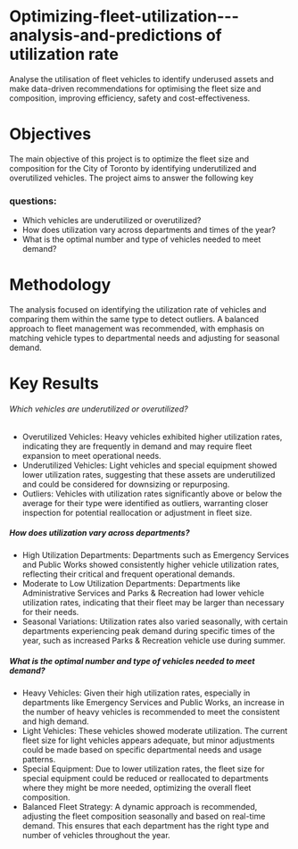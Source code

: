 # Optimizing-fleet-utilization---analysis-and-predictions of utilization rate
Analyse the utilisation of fleet vehicles to identify underused assets and make data-driven recommendations for optimising the fleet size and composition, improving efficiency, safety and cost-effectiveness. 
# Objectives

The main objective of this project is to optimize the fleet size and composition for the City of Toronto by identifying underutilized and overutilized vehicles. The project aims to answer the following key 
### questions:

- Which vehicles are underutilized or overutilized?
- How does utilization vary across departments and times of the year?
- What is the optimal number and type of vehicles needed to meet demand?

# Methodology

The analysis focused on identifying the utilization rate of vehicles and comparing them within the same type to detect outliers. A balanced approach to fleet management was recommended, with emphasis on matching vehicle types to departmental needs and adjusting for seasonal demand.

# Key Results
###### Which vehicles are underutilized or overutilized?
- Overutilized Vehicles: Heavy vehicles exhibited higher utilization rates, indicating they are frequently in demand and may require fleet expansion to meet operational needs.
- Underutilized Vehicles: Light vehicles and special equipment showed lower utilization rates, suggesting that these assets are underutilized and could be considered for downsizing or repurposing.
- Outliers: Vehicles with utilization rates significantly above or below the average for their type were identified as outliers, warranting closer inspection for potential reallocation or adjustment in fleet size.

##### How does utilization vary across departments?
- High Utilization Departments: Departments such as Emergency Services and Public Works showed consistently higher vehicle utilization rates, reflecting their critical and frequent operational demands.
- Moderate to Low Utilization Departments: Departments like Administrative Services and Parks & Recreation had lower vehicle utilization rates, indicating that their fleet may be larger than necessary for their needs.
- Seasonal Variations: Utilization rates also varied seasonally, with certain departments experiencing peak demand during specific times of the year, such as increased Parks & Recreation vehicle use during summer.

##### What is the optimal number and type of vehicles needed to meet demand?
- Heavy Vehicles: Given their high utilization rates, especially in departments like Emergency Services and Public Works, an increase in the number of heavy vehicles is recommended to meet the consistent and high demand.
- Light Vehicles: These vehicles showed moderate utilization. The current fleet size for light vehicles appears adequate, but minor adjustments could be made based on specific departmental needs and usage patterns.
- Special Equipment: Due to lower utilization rates, the fleet size for special equipment could be reduced or reallocated to departments where they might be more needed, optimizing the overall fleet composition.
- Balanced Fleet Strategy: A dynamic approach is recommended, adjusting the fleet composition seasonally and based on real-time demand. This ensures that each department has the right type and number of vehicles throughout the year.

  
